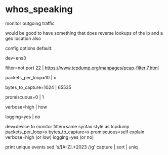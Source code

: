 # whos_speaking


monitor outgoing traffic

would be good to have something that does reverse lookups of the ip and a geo location also


config options
default:

dev=ens3

filter=not port 22 | https://www.tcpdump.org/manpages/pcap-filter.7.html

packets_per_loop=10 | x

bytes_to_capture=1024 | 65535

promiscuous=0 | 1

verbose=high | how

logging=yes | no


dev=device to monitor
filter=same syntax style as tcpdump
packets_per_loop=x
bytes_to_capture=x
promiscuous=self explain
verbose=high (or low)
logging=yes (or no)


print unique events
sed 's/[A-Z].*2023 //g' capture | sort | uniq
